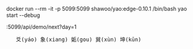 docker run --rm -it -p 5099:5099 shawoo/yao:edge-0.10.1 /bin/bash
yao start --debug

:5099/api/demo/next?day=1




<pre>
   爻(yáo) 象(xiang) 姤(gou) 巽(xùn) 坤(kūn)
</pre>
